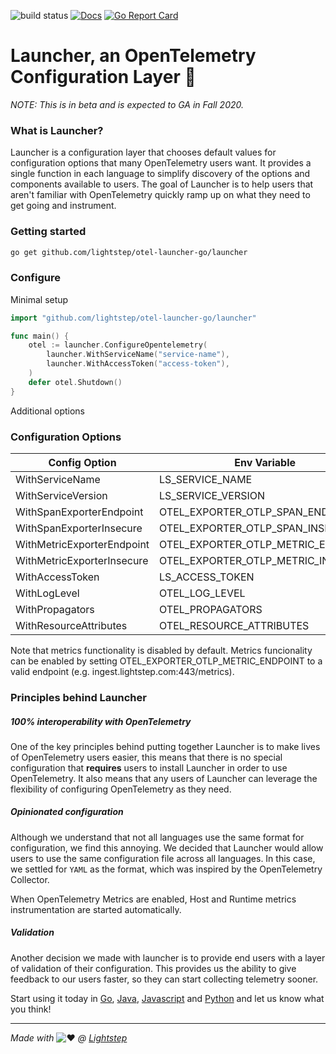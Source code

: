 ![build status](https://github.com/lightstep/otel-launcher-go/workflows/build/badge.svg)
[![Docs](https://godoc.org/github.com/lightstep/otel-launcher-go/launcher?status.svg)](https://pkg.go.dev/github.com/lightstep/otel-launcher-go/launcher)
[![Go Report Card](https://goreportcard.com/badge/github.com/lightstep/otel-launcher-go/launcher)](https://goreportcard.com/report/github.com/lightstep/otel-launcher-go/launcher)

# Launcher, an OpenTelemetry Configuration Layer 🚀

_NOTE: This is in beta and is expected to GA in Fall 2020._

### What is Launcher?

Launcher is a configuration layer that chooses default values for configuration options that many OpenTelemetry users want. It provides a single function in each language to simplify discovery of the options and components available to users. The goal of Launcher is to help users that aren't familiar with OpenTelemetry quickly ramp up on what they need to get going and instrument.

### Getting started

```bash
go get github.com/lightstep/otel-launcher-go/launcher
```

### Configure

Minimal setup

```go
import "github.com/lightstep/otel-launcher-go/launcher"

func main() {
    otel := launcher.ConfigureOpentelemetry(
        launcher.WithServiceName("service-name"),
        launcher.WithAccessToken("access-token"),
    )
    defer otel.Shutdown()
}
```

Additional options

### Configuration Options

|Config Option     |Env Variable      |Required|Default|
|------------------|------------------|--------|-------|
|WithServiceName            |LS_SERVICE_NAME                    |y       |-                               |
|WithServiceVersion         |LS_SERVICE_VERSION                 |n       |unknown                         |
|WithSpanExporterEndpoint   |OTEL_EXPORTER_OTLP_SPAN_ENDPOINT   |n       |ingest.lightstep.com:443        |
|WithSpanExporterInsecure   |OTEL_EXPORTER_OTLP_SPAN_INSECURE   |n       |false                           |
|WithMetricExporterEndpoint |OTEL_EXPORTER_OTLP_METRIC_ENDPOINT |n       |-|
|WithMetricExporterInsecure |OTEL_EXPORTER_OTLP_METRIC_INSECURE |n       |false                           |
|WithAccessToken            |LS_ACCESS_TOKEN                    |n       |-                               |
|WithLogLevel               |OTEL_LOG_LEVEL                     |n       |info                            |
|WithPropagators            |OTEL_PROPAGATORS                   |n       |b3                              |
|WithResourceAttributes     |OTEL_RESOURCE_ATTRIBUTES           |n       |-                               |

Note that metrics functionality is disabled by default.  Metrics funcionality can be enabled by setting OTEL_EXPORTER_OTLP_METRIC_ENDPOINT to a valid endpoint (e.g. ingest.lightstep.com:443/metrics).

### Principles behind Launcher

##### 100% interoperability with OpenTelemetry

One of the key principles behind putting together Launcher is to make lives of OpenTelemetry users easier, this means that there is no special configuration that **requires** users to install Launcher in order to use OpenTelemetry. It also means that any users of Launcher can leverage the flexibility of configuring OpenTelemetry as they need.

##### Opinionated configuration

Although we understand that not all languages use the same format for configuration, we find this annoying. We decided that Launcher would allow users to use the same configuration file across all languages. In this case, we settled for `YAML` as the format, which was inspired by the OpenTelemetry Collector.

When OpenTelemetry Metrics are enabled, Host and Runtime metrics instrumentation are started automatically.

##### Validation

Another decision we made with launcher is to provide end users with a layer of validation of their configuration. This provides us the ability to give feedback to our users faster, so they can start collecting telemetry sooner.

Start using it today in [Go](), [Java](https://github.com/lightstep/otel-launcher-java), [Javascript](https://github.com/lightstep/otel-launcher-node) and [Python](https://github.com/lightstep/otel-launcher-python) and let us know what you think!

------

*Made with* ![:heart:](https://a.slack-edge.com/production-standard-emoji-assets/10.2/apple-medium/2764-fe0f.png) *@ [Lightstep](http://lightstep.com/)*
